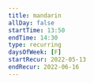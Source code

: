 ```yaml
---
title: mandarin
allDay: false
startTime: 13:50
endTime: 14:30
type: recurring
daysOfWeek: [F]
startRecur: 2022-05-13
endRecur: 2022-06-16
---
```

